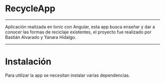 <h1>RecycleApp</h1>
<hr>
Aplicación realizada en Ionic con Angular, esta app busca enseñar y dar a conocer las formas de reciclaje existentes, el proyecto fue realizado por Bastián Alvarado y Yanara Hidalgo.
<hr>
<h1>Instalación</h1>

Para utilizar la app se necesitan instalar varias dependencias.
